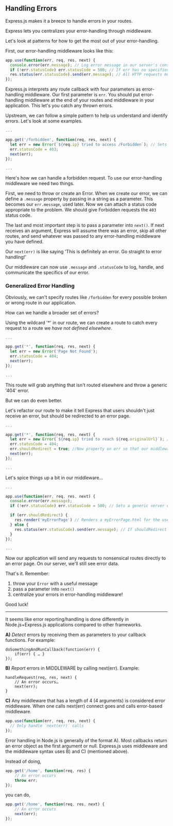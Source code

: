 ## Handling Errors
Express.js makes it a breeze to handle errors in your routes.

Express lets you centralizes your error-handling through middleware.

Let's look at patterns for how to get the most out of your error-handling.

First, our error-handling middleware looks like this:

```js
app.use(function(err, req, res, next) {
  console.error(err.message); // Log error message in our server's console
  if (!err.statusCode) err.statusCode = 500; // If err has no specified error code, set error code to 'Internal Server Error (500)'
  res.status(err.statusCode).send(err.message); // All HTTP requests must have a response, so let's send back an error with its status code and message
});
```

Express.js interprets any route callback with four parameters as error-handling middleware. Our first parameter is `err`. You should put error-handling middleware at the end of your routes and middleware in your application. This let's you catch any thrown errors.

Upstream, we can follow a simple pattern to help us understand and identify errors. Let's look at some examples.

```js
...

app.get('/forbidden', function(req, res, next) {
  let err = new Error(`${req.ip} tried to access /Forbidden`); // Sets error message, includes the requester's ip address!
  err.statusCode = 403;
  next(err);
});

...

```

Here's how we can handle a forbidden request. To use our error-handling middleware we need two things.

First, we need to throw or create an Error. When we create our error, we can define a `.message` property by passing in a string as a parameter. This becomes our `err.message`, used later. Now we can attach a status code appropriate to the problem. We should give Forbidden requests the `403` status code.

The last and most important step is to pass a parameter into `next()`. If next receives an argument, Express will assume there was an error, skip all other routes, and send whatever was passed to any error-handling middleware you have defined.

Our `next(err)` is like saying 'This is definitely an error. Go straight to error handling!'

Our middleware can now use `.message` and `.statusCode` to log, handle, and communicate the specifics of our error.

### Generalized Error Handling
Obviously, we can't specify routes like `/forbidden` for every possible broken or wrong route in our application.

How can we handle a broader set of errors?

Using the wildcard '\*' in our route, we can create a route to catch every request to a route we *have not defined elsewhere*.

```js
...

app.get('*', function(req, res, next) {
  let err = new Error('Page Not Found');
  err.statusCode = 404;
  next(err);
});

...
```

This route will grab anything that isn't routed elsewhere and throw a generic '404' error.

But we can do even better.

Let's refactor our route to make it tell Express that users shouldn't just receive an error, but should be redirected to an error page.

```js
...

app.get('*', function(req, res, next) {
  let err = new Error(`${req.ip} tried to reach ${req.originalUrl}`); // Tells us which IP tried to reach a particular URL
  err.statusCode = 404;
  err.shouldRedirect = true; //New property on err so that our middleware will redirect
  next(err);
});

...
```

Let's spice things up a bit in our middleware...

```js
...

app.use(function(err, req, res, next) {
  console.error(err.message);
  if (!err.statusCode) err.statusCode = 500; // Sets a generic server error status code if none is part of the err

  if (err.shouldRedirect) {
    res.render('myErrorPage') // Renders a myErrorPage.html for the user
  } else {
    res.status(err.statusCode).send(err.message); // If shouldRedirect is not defined in our error, sends our original err data
  }
});

...
```

Now our application will send any requests to nonsensical routes directly to an error page. On our server, we'll still see error data.

That's it. Remember:
1. throw your `Error` with a useful message
2. pass a parameter into `next()`
3. centralize your errors in error-handling middleware!

Good luck!

---

It seems like error reporting/handling is done differently in Node.js+Express.js applications compared to other frameworks.

**A)** *Detect* errors by receiving them as parameters to your callback functions. For example: 

    doSomethingAndRunCallback(function(err) { 
        if(err) { … }
    });

**B)** *Report* errors in MIDDLEWARE by calling next(err). Example:

    handleRequest(req, res, next) {
        // An error occurs…
        next(err);
    }
**C)** Any middleware that has a length of 4 (4 arguments) is considered error middleware. When one calls next(err) connect goes and calls error-based middleware.

```js
app.use(function(err, req, res, next) {
  // Only handle `next(err)` calls
});
```

Error handling in Node.js is generally of the format A). Most callbacks return an error object as the first argument or null. Express.js uses middleware and the middleware syntax uses B) and C) (mentioned above).

Instead of doing,

```js
app.get('/home', function(req, res) {
    // An error occurs
    throw err;
});
```

you can do,

```js
app.get('/home', function(req, res, next) {
    // An error occurs
    next(err);
});
```


